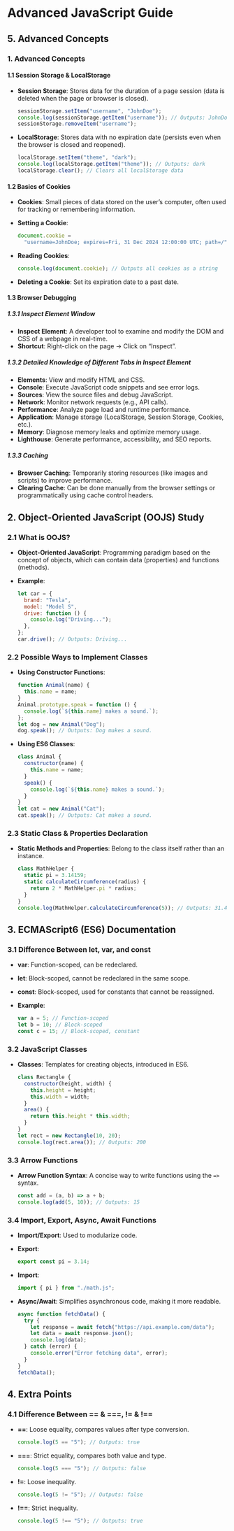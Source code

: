 # Advanced JavaScript Guide

## 5. Advanced Concepts

### 1. Advanced Concepts

#### 1.1 Session Storage & LocalStorage

- **Session Storage**: Stores data for the duration of a page session (data is deleted when the page or browser is closed).

  ```javascript
  sessionStorage.setItem("username", "JohnDoe");
  console.log(sessionStorage.getItem("username")); // Outputs: JohnDoe
  sessionStorage.removeItem("username");
  ```

- **LocalStorage**: Stores data with no expiration date (persists even when the browser is closed and reopened).

  ```javascript
  localStorage.setItem("theme", "dark");
  console.log(localStorage.getItem("theme")); // Outputs: dark
  localStorage.clear(); // Clears all localStorage data
  ```

#### 1.2 Basics of Cookies

- **Cookies**: Small pieces of data stored on the user’s computer, often used for tracking or remembering information.
- **Setting a Cookie**:

  ```javascript
  document.cookie =
    "username=JohnDoe; expires=Fri, 31 Dec 2024 12:00:00 UTC; path=/";
  ```

- **Reading Cookies**:

  ```javascript
  console.log(document.cookie); // Outputs all cookies as a string
  ```

- **Deleting a Cookie**: Set its expiration date to a past date.

#### 1.3 Browser Debugging

##### 1.3.1 Inspect Element Window

- **Inspect Element**: A developer tool to examine and modify the DOM and CSS of a webpage in real-time.
- **Shortcut**: Right-click on the page → Click on “Inspect”.

##### 1.3.2 Detailed Knowledge of Different Tabs in Inspect Element

- **Elements**: View and modify HTML and CSS.
- **Console**: Execute JavaScript code snippets and see error logs.
- **Sources**: View the source files and debug JavaScript.
- **Network**: Monitor network requests (e.g., API calls).
- **Performance**: Analyze page load and runtime performance.
- **Application**: Manage storage (LocalStorage, Session Storage, Cookies, etc.).
- **Memory**: Diagnose memory leaks and optimize memory usage.
- **Lighthouse**: Generate performance, accessibility, and SEO reports.

##### 1.3.3 Caching

- **Browser Caching**: Temporarily storing resources (like images and scripts) to improve performance.
- **Clearing Cache**: Can be done manually from the browser settings or programmatically using cache control headers.

## 2. Object-Oriented JavaScript (OOJS) Study

### 2.1 What is OOJS?

- **Object-Oriented JavaScript**: Programming paradigm based on the concept of objects, which can contain data (properties) and functions (methods).
- **Example**:

  ```javascript
  let car = {
    brand: "Tesla",
    model: "Model S",
    drive: function () {
      console.log("Driving...");
    },
  };
  car.drive(); // Outputs: Driving...
  ```

### 2.2 Possible Ways to Implement Classes

- **Using Constructor Functions**:

  ```javascript
  function Animal(name) {
    this.name = name;
  }
  Animal.prototype.speak = function () {
    console.log(`${this.name} makes a sound.`);
  };
  let dog = new Animal("Dog");
  dog.speak(); // Outputs: Dog makes a sound.
  ```

- **Using ES6 Classes**:

  ```javascript
  class Animal {
    constructor(name) {
      this.name = name;
    }
    speak() {
      console.log(`${this.name} makes a sound.`);
    }
  }
  let cat = new Animal("Cat");
  cat.speak(); // Outputs: Cat makes a sound.
  ```

### 2.3 Static Class & Properties Declaration

- **Static Methods and Properties**: Belong to the class itself rather than an instance.

  ```javascript
  class MathHelper {
    static pi = 3.14159;
    static calculateCircumference(radius) {
      return 2 * MathHelper.pi * radius;
    }
  }
  console.log(MathHelper.calculateCircumference(5)); // Outputs: 31.4159
  ```

## 3. ECMAScript6 (ES6) Documentation

### 3.1 Difference Between let, var, and const

- **var**: Function-scoped, can be redeclared.
- **let**: Block-scoped, cannot be redeclared in the same scope.
- **const**: Block-scoped, used for constants that cannot be reassigned.
- **Example**:

  ```javascript
  var a = 5; // Function-scoped
  let b = 10; // Block-scoped
  const c = 15; // Block-scoped, constant
  ```

### 3.2 JavaScript Classes

- **Classes**: Templates for creating objects, introduced in ES6.

  ```javascript
  class Rectangle {
    constructor(height, width) {
      this.height = height;
      this.width = width;
    }
    area() {
      return this.height * this.width;
    }
  }
  let rect = new Rectangle(10, 20);
  console.log(rect.area()); // Outputs: 200
  ```

### 3.3 Arrow Functions

- **Arrow Function Syntax**: A concise way to write functions using the `=>` syntax.

  ```javascript
  const add = (a, b) => a + b;
  console.log(add(5, 10)); // Outputs: 15
  ```

### 3.4 Import, Export, Async, Await Functions

- **Import/Export**: Used to modularize code.
- **Export**:

  ```javascript
  export const pi = 3.14;
  ```

- **Import**:

  ```javascript
  import { pi } from "./math.js";
  ```

- **Async/Await**: Simplifies asynchronous code, making it more readable.

  ```javascript
  async function fetchData() {
    try {
      let response = await fetch("https://api.example.com/data");
      let data = await response.json();
      console.log(data);
    } catch (error) {
      console.error("Error fetching data", error);
    }
  }
  fetchData();
  ```

## 4. Extra Points

### 4.1 Difference Between == & ===, != & !==

- **==**: Loose equality, compares values after type conversion.

  ```javascript
  console.log(5 == "5"); // Outputs: true
  ```

- **===**: Strict equality, compares both value and type.

  ```javascript
  console.log(5 === "5"); // Outputs: false
  ```

- **!=**: Loose inequality.

  ```javascript
  console.log(5 != "5"); // Outputs: false
  ```

- **!==**: Strict inequality.

  ```javascript
  console.log(5 !== "5"); // Outputs: true
  ```
